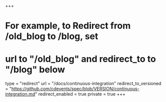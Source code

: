 +++
# For example, to Redirect from /old_blog to /blog, set 
# url to "/old_blog" and redirect_to to "/blog" below
type = "redirect"
url = "/docs/continuous-integration"
redirect_to_versioned = "https://github.com/cdevents/spec/blob/VERSION/continuous-integration.md"
redirect_enabled = true
private = true
+++